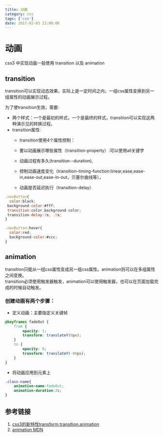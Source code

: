 ```yaml
---
title: 动画
category: css 
tags: ['css']
date: 2017-02-03 22:00:00
---
```



# 动画

css3 中实现动画一般使用 transition 以及 animation

## transition
transition可以实现动态效果，实际上是一定时间之内，一组css属性变换到另一组属性的动画展示过程。

为了使transition生效，需要:

- 两个样式：一个是最初的样式，一个是最终的样式，transition可以实现这两种演示见的转换过程。
- transition属性:
    - transition使用4个属性控制：

    - 要以动画展示哪些属性（transition-property）:可以使用all关键字

    - 动画过程有多久(transition--duration),

    - 控制动画速度变化（transition-timing-function:linear,ease,ease-in,ease-out,ease-in-out，贝塞尔曲线等），

    - 动画是否延迟执行（transition-delay）
    
 ```js
.navButton{
   color:black;
  background-color:#fff;
  transition:color,background-color;
  transition-delay:1s, .5s;
}

.navButton:hover{
   color:red;
   background-color:#ccc;  
}
```   

## animation
transition只能从一组css属性变成另一组css属性。animation则可以在多组属性之间变换。    
transition必须使用触发器触发，animation可以使用触发器，也可以在页面加载完成的时候自动触发。    


###  创建动画有两个步骤：

- 定义动画：主要指定义关键帧
```css
@keyframes fadeOut {
    from {
        opacity: 1;
        transform: translateY(0px);
    }
    to {
        opacity: 0;
        transform: translateY(-80px);
    }
}
```

- 将动画应用到元素上

```css
.class-name{
    animation-name:fadeOut;
    animation-duration:2s;
}
```



## 参考链接

1. [css3的新特性transform,transition,animation](https://www.cnblogs.com/bobodeboke/p/6252869.html)
2. [animation MDN](https://developer.mozilla.org/zh-CN/docs/Web/CSS/animation)










